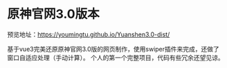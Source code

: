 # 原神官网3.0版本

预览地址：https://youmingtu.github.io/Yuanshen3.0-dist/

基于vue3完美还原原神官网3.0版的网页制作，使用swiper插件来完成，还做了窗口自适应处理（手动计算）。
个人的第一个完整项目，代码有些冗余还望见谅。

